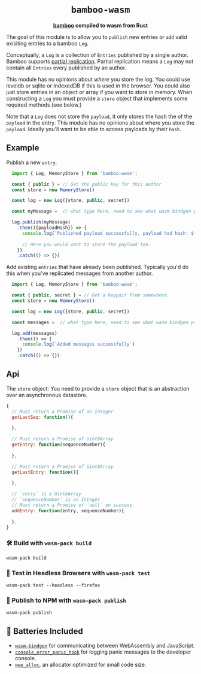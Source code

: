 <div align="center">

  <h1><code>bamboo-wasm</code></h1>

  <strong><a href="https://github.com/AljoschaMeyer/bamboo">bamboo</a> compiled to wasm from Rust</strong>

</div>

The goal of this module is to allow you to `publish` new entries or `add` valid exisiting entries to a bamboo `Log`. 

Conceptually, a `Log` is a collection of `Entries` published by a single author.
Bamboo supports [partial replication](https://github.com/AljoschaMeyer/bamboo#partial-replication-and-log-verification). Partial replication means a `Log` may not contain all `Entries` every published by an author. 

This module has no opinions about _where_ you store the log. You could use leveldb or sqlite or IndexedDB if this is used in the browser.
You could also just store entries in an object or array if you want to store in memory. When constructing a `Log` you must provide a `store` object that implements some required methods (see below.) 

Note that a `Log` does not store the `payload`, it only stores the hash the of the `payload` in the entry. This module has no opinions about where you store the `payload`. Ideally you'll want to be able to access payloads by their `hash`.

## Example

Publish a new `entry`.

```js
  import { Log, MemoryStore } from 'bamboo-wasm';

  const { public } = // Get the public key for this author
  const store = new MemoryStore()

  const log = new Log({store, public, secret})

  const myMessage =  // what type here, need to see what wasm bindgen provides 

  log.publish(myMessage)
    .then(({payloadHash}) => {
      console.log(`Published payload successfully, payload had hash: ${payloadHash}`)
      
      // Here you would want to store the payload too. 
    })
    .catch(() => {})
```

Add existing `entries` that have already been published. Typically you'd do this when you've replicated messages from another author.

```js
  import { Log, MemoryStore } from 'bamboo-wasm';

  const { public, secret } = // Get a keypair from somewhere.
  const store = new MemoryStore()

  const log = new Log({store, public, secret})

  const messages =  // what type here, need to see what wasm bindgen provides 

  log.add(messages)
    .then(() => {
      console.log(`Added messages successfully`)
    })
    .catch(() => {})

```

## Api 

The `store` object:
You need to provide a `store` object that is an abstraction over an asynchronous datastore. 

```js
{
  // Must return a Promise of an Integer
  getLastSeq: function(){
  
  },

  // Must return a Promise of Uint8Array
  getEntry: function(sequenceNumber){
  
  },

  // Must return a Promise of Uint8Array
  getLastEntry: function(){
  
  },

  // `entry` is a Uint8Array  
  // `sequenceNumber` is an Integer
  // Must return a Promise of `null` on success.
  addEntry: function(entry, sequenceNumber){
  
  },
}
```

### 🛠️ Build with `wasm-pack build`

```
wasm-pack build
```

### 🔬 Test in Headless Browsers with `wasm-pack test`

```
wasm-pack test --headless --firefox
```

### 🎁 Publish to NPM with `wasm-pack publish`

```
wasm-pack publish
```

## 🔋 Batteries Included

* [`wasm-bindgen`](https://github.com/rustwasm/wasm-bindgen) for communicating
  between WebAssembly and JavaScript.
* [`console_error_panic_hook`](https://github.com/rustwasm/console_error_panic_hook)
  for logging panic messages to the developer console.
* [`wee_alloc`](https://github.com/rustwasm/wee_alloc), an allocator optimized
  for small code size.
